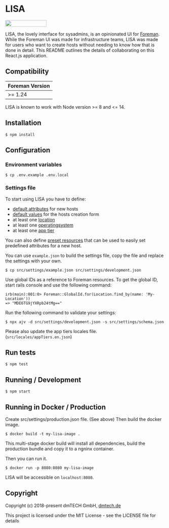 # LISA

[<img src="https://opensourcelogos.aws.dmtech.cloud/dmTECH_opensource_logo.svg" height="21" width="130">](https://www.dmtech.de/)

LISA, the lovely interface for sysadmins, is an opinionated UI for [Foreman](https://theforeman.org/). While the Foreman UI was made for infrastructure teams, LISA was made for users who want to create hosts without needing to know how that is done in detail.
This README outlines the details of collaborating on this React.js application.

## Compatibility

| Foreman Version |
| --------------- |
| >= 1.24         |

LISA is known to work with Node version >= 8 and <= 14.

## Installation

```
$ npm install
```

## Configuration

### Environment variables

```
$ cp .env.example .env.local
```

### Settings file

To start using LISA you have to define:

- [default attributes](docs/settings/settings.md#default_configs-type) for new hosts
- [default values](docs/settings/settings-properties-form_settings.md#default_values) for the hosts creation form
- at least one [location](docs/settings/settings.md#locations-Type)
- at least one [operatingsystem](docs/settings/settings.md#operatingsystems-type)
- at least one [app tier](docs/settings/settings.md#app_tiers-type)

You can also define [preset resources](docs/settings/settings-properties-form_settings.md#preset_resources) that can be used to easily set predefined attributes for a new host.

You can use `example.json` to build the settings file, copy the file and replace the settings with your own.

```
$ cp src/settings/example.json src/settings/development.json
```

Use global IDs as a reference to Foreman resources. To get the global ID, start rails console and use the following command:

```
irb(main):001:0> Foreman::GlobalId.for(Location.find_by(name: 'My-Location'))
=> "MDE6TG9jYXRpb24tMg=="
```

Run the following command to validate your settings:

```
$ npx ajv -d src/settings/development.json -s src/settings/schema.json
```

Please also update the app tiers locales file. (`src/locales/appTiers.en.json`)

## Run tests

```
$ npm test
```

## Running / Development

```
$ npm start
```

## Running in Docker / Production

Create src/settings/production.json file. (See above)
Then build the docker image.

```
$ docker build -t my-lisa-image .
```

This multi-stage docker build will install all dependencies,
build the production bundle and copy it to a ngninx container.

Then you can run it.

```
$ docker run -p 8080:8080 my-lisa-image
```

LISA will be accessible on `localhost:8080`.

## Copyright

Copyright (c) 2018-present dmTECH GmbH, [dmtech.de](https://www.dmtech.de/)

This project is licensed under the MIT License - see the LICENSE file for details
